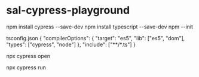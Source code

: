 # sal-cypress-playground

npm install cypress --save-dev
npm install typescript --save-dev
npm --init

tsconfig.json
{
  "compilerOptions": {
    "target": "es5",
    "lib": ["es5", "dom"],
    "types": ["cypress", "node"]
  },
  "include": ["**/*.ts"]
}

npx cypress open

npx cypress run
